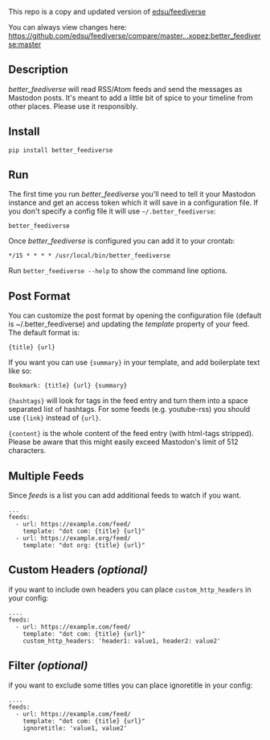 This repo is a copy and updated version of [edsu/feediverse](https://github.com/edsu/feediverse)

You can always view changes here: https://github.com/edsu/feediverse/compare/master...xopez:better_feediverse:master

## Description

*better_feediverse* will read RSS/Atom feeds and send the messages as Mastodon posts.
It's meant to add a little bit of spice to your timeline from other places.
Please use it responsibly.

## Install

    pip install better_feediverse

## Run

The first time you run *better_feediverse* you'll need to tell it your Mastodon
instance and get an access token which it will save in a configuration file. If
you don't specify a config file it will use `~/.better_feediverse`:

    better_feediverse

Once *better_feediverse* is configured you can add it to your crontab:

    */15 * * * * /usr/local/bin/better_feediverse    

Run `better_feediverse --help` to show the command line options.

## Post Format

You can customize the post format by opening the configuration file (default is
~/.better_feediverse) and updating the *template* property of your feed. The default
format is:

    {title} {url}

If you want you can use `{summary}` in your template, and add boilerplate text
like so:

    Bookmark: {title} {url} {summary}

`{hashtags}` will look for tags in the feed entry and turn them into a space
separated list of hashtags. For some feeds (e.g. youtube-rss) you should use `{link}` instead of `{url}`.

`{content}` is the whole content of the feed entry (with html-tags
stripped). Please be aware that this might easily exceed Mastodon's
limit of 512 characters.

## Multiple Feeds

Since *feeds* is a list you can add additional feeds to watch if you want.

    ...
    feeds:
      - url: https://example.com/feed/
        template: "dot com: {title} {url}"
      - url: https://example.org/feed/
        template: "dot org: {title} {url}"

## Custom Headers *(optional)*

if you want to include own headers you can place `custom_http_headers` in your config:

    ....
    feeds:
      - url: https://example.com/feed/
        template: "dot com: {title} {url}"
        custom_http_headers: 'header1: value1, header2: value2'


## Filter *(optional)*

if you want to exclude some titles you can place ignoretitle in your config:

    ....
    feeds:
      - url: https://example.com/feed/
        template: "dot com: {title} {url}"
        ignoretitle: 'value1, value2'

